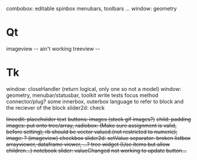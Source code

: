 combobox: editable
spinbox
menubars, toolbars ...
window: geometry

# Qt

imageview -- ain't working
treeview -- 


# Tk



window: closeHandler (return logical, only one so not a model)
window: geometry, menubar/statusbar, toolkit
write tests
focus method
connector/plug? some innerbox, outerbox language to refer to block and the reciever of the block
slider2d:  check

<del>lineedit: placeholder text</del>
<del>buttons: images (stock gif images?)</del>
<del>child: padding</del>
<del>images: put onto tree/array, </del>
<del>radiobox: (Make sure assignment is valid, before setting); rb should be vector valued.(not restricted to numeric);<del>
<del>image: ? (imageview)</del>
<del>checkbox</del>
<del>slider2d: setValue</del>
<del>separator: broken</del>
<del>listbox</del>
<del>arrayviewer, dataframe viewer, ...?<del>
<del>tree widget (Use items but allow children...)<del>
<del>notebook</del>
<del>slider: valueChanged not working to update button...</del>
